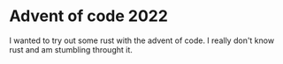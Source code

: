 # Advent of code 2022

I wanted to try out some rust with the advent of code.
I really don't know rust and am stumbling throught it.